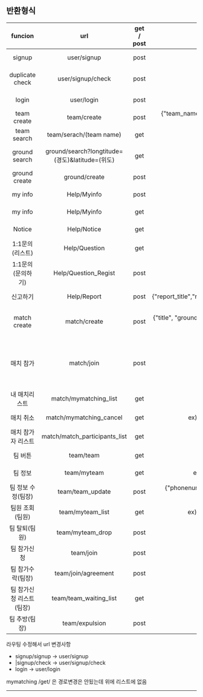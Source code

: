 ## 반환형식
|funcion|url|get / post|json or ex)|result|
|:--------------------:|:--------------------------------------------:|:---:|:-------------------------------------------------------------------------------------------------:|:--------------------:|
|signup              |user/signup                                  |post|{"id", "pw", "name", "email"}                                                                            |Success : "Success",  fail : (er)|
|duplicate check      |user/signup/check                                     |post|{"id"}                                                                                           |Success : "duplication", fail : "no duplication"|
|login                |user/login                                          |post|{"id","pw"}                                                                                          |Success : "Success", fail : "No find"|
|team create          |team/create                                    |post|{"team_name", "phonenumber", "age_avg", "level", "location", "week", "comment"}                         |Success : 200, fail : 404|
|team search          |team/serach/(team name)                        |get|검색내용 = none or 검색할내용                                                                             |Success : 200, no result : 202, fail : 404|
|ground search        |ground/search?longtitude=(경도)&latitude=(위도) |get|ex) /team/search?longtitude=30&latitude=30                                                                |Success : "Success", no result : : "no find", fail : (err)|                     
|ground create        |ground/create                                  |post|{"id", "name","latitude", "longtitude", "price"}                                                          |Success : "Success", fail : (err)|
|my info              |Help/Myinfo                                    |post|{"mail", "phone","location", "position", "id"}                                                            |Success : "Success", fail : (err)|
|my info              |Help/Myinfo                                    |get |ex)/Help/Myinfo?id=id                                                                                   |Success : "Success", fail : (err)|
|Notice               |Help/Notice                                    |get |ex)/Help/Notice                                                                                         |Success : "Success", fail : (err)|
|1:1문의(리스트)      |Help/Question                                   |get |ex)/Help/Question                                                                                        |Success : 200, fail : 404|
|1:1문의(문의하기)      |Help/Question_Regist                          |post|{"user_id","title","category","content"}                                                                |Success : 200, fail : 404|
|신고하기              |Help/Report                                    |post|{"report_title","report_id","report_category","report_target","report_content"}                          |Success : 200, fail : 404|
|match create         |match/create                                   |post|{"title", "ground_name", "date", "start_time", "end_time", "cost", "max_user",	"user_id"}                |Success : "Success",time duplicate:"duplicate", fail : (err)|
|매치 참가             |match/join                                     |post|{"user_id",	"match_id"}                                                                                |Success : "Success", full : "full",Already participating : "Already participating", 에러 시 : (err내용)|
|내 매치리스트          |match/mymatching_list                         |get |ex)mymatching_list/sanghun                                                                              |Success : "Success", fail : (err)|
|매치 취소             |match/mymatching_cancel                        |get |ex)mymatching_cancel/?user_id=abs0&match_id=1                                                            |Success : "Success", fail : (err)|
|매치 참가자 리스트     |match/match_participants_list                  |get|ex)match_participants_list/match_id                                                                      |Success : 200, fail : 404|
|팀 버튼               |team/team                                      |get |ex)/team/team?id=send_id                                                                                |Success : 200, fail : 404|
|팀 정보               |team/myteam                                    |get |ex)/team/myteam?team_name=send_teamname                                                                  |Success : 200, fail : 404|
|팀 정보 수정(팀장)    |team/team_update                               |post|{"phonenumber", "age_avg","level", "location", "week", "comment", "team_name"}                          |Success : 200, fail : 404|
|팀원 조회(팀원)       |team/myteam_list                              |get |ex)/team/myteam_list?team_name=send_teamname                                                              |Success : 200, fail : 404|
|팀 탈퇴(팀원)         |team/myteam_drop                                |post|{"id"}                                                                                                  |Success : 200, fail : 404|
|팀 참가신청           |team/join                                       |post|{"user_id","team_name"}                                                                                |Success : 200, fail : 404|
|팀 참가수락(팀장)      |team/join/agreement                           |post|{"user_id","team_name"}                                                                                  |Success : 200, fail : 404|
|팀 참가신청 리스트(팀장)|team/team_waiting_list                        |get  |{"team_name"}                                                                                           |Success : 200, fail : 404|
|팀 추방(팀장)         |team/expulsion                                  |post|{"id"}                                                                                                  |Success : 200, fail : 404|

라우팅 수정해서 url 변경사항

* signup/signup -> user/signup
* |signup/check -> user/signup/check
* login -> user/login

mymatching /get/ 은 경로변경은 안됬는데 위에 리스트에 없음


---

